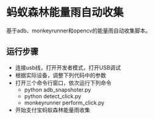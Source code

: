 # 蚂蚁森林能量雨自动收集

基于adb、monkeyrunner和opencv的能量雨自动收集脚本。

## 运行步骤
- 连接usb线，打开开发者模式，打开USB调试
- 根据实际设备，调整下列代码中的参数
- 打开三个命令行窗口，依次运行下列命令
  - python adb_snapshoter.py
  - python detect_click.py
  - monkeyrunner perform_click.py
- 开始支付宝蚂蚁森林能量雨收集